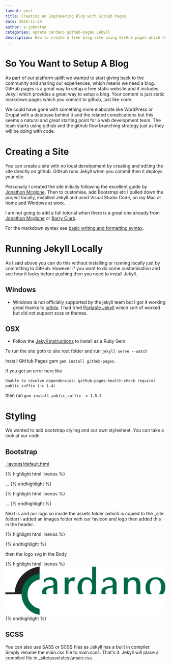 ```yaml
---
layout: post
title: Creating an Engineering Blog with GitHub Pages
date: 2016-11-29
author: a.johnston
categories: update cardano github-pages Jekyll
description: How to create a free blog site using GitHub pages which has built in markdown support from Jekyll.  Includes setting up local environment for OSX or Windows.
---
```


# So You Want to Setup A Blog
As part of our platform uplift we wanted to start giving back to the community and sharing our experiences, which means we need a blog.  GitHub pages is a great way to setup a free static website and it includes Jekyll which provides a great way to setup a blog.  Your content is just static markdown pages which you commit to github, just like code.  

We could have gone with something more elaborate like WordPress or Drupal with a database behind it and the related complications but this seems a natural and great starting point for a web development team.  The team starts using github and the github flow branching strategy just as they will be doing with code.  

# Creating a Site
You can create a site with no local development by creating and editing the site directly on github.  GitHub runs Jekyll when you commit then it deploys your site.

Personally I created the site initially following the excellent guide by [Jonathon Mcglone](http://jmcglone.com/guides/github-pages).  Then to customise, add Bootstrap etc I pulled down the project locally, installed Jekyll and used Visual Studio Code, on my Mac at home and Windows at work.

I am not going to add a full tutorial when there is a great one already from [Jonathon Mcglone](http://jmcglone.com/guides/github-pages) or [Barry Clark](https://www.smashingmagazine.com/2014/08/build-blog-jekyll-github-pages/).

For the markdown syntax see [basic writing and formatting syntax](https://help.github.com/articles/basic-writing-and-formatting-syntax).

# Running Jekyll Locally
As I said above you can do this without installing or running locally just by committing to GitHub.  However if you want to do some customisation and see how it looks before pushing then you need to install Jekyll.

## Windows

  * Windows is not officially supported by the jekyll team but I got it working great thanks to [juthilo](http://jekyll-windows.juthilo.com/1-ruby-and-devkit/).  I had tried [Portable Jekyll](https://github.com/madhur/PortableJekyll/wiki) which sort of worked but did not support scss or themes.

## OSX

  * Follow the [Jekyll instructions](https://jekyllrb.com/docs/installation/) to install as a Ruby Gem.

To run the site goto to site root folder and run `jekyll serve --watch`  

Install GitHub Pages gem `gem install github-pages`.

If you get an error here like 

```shell
Unable to resolve dependencies: github-pages-health-check requires public_suffix (~> 1.4)
```

then run `gem install public_suffix -v 1.5.3`


# Styling
We wanted to add bootstrap styling and our own stylesheet.  You can take a look at our code.

## Bootstrap

[_layouts/default.html](https://github.com/cardano/cardano.github.io/blob/master/_layouts/default.html)

{% highlight html linenos %}
<head>
  <link href="//maxcdn.bootstrapcdn.com/bootstrap/3.3.6/css/bootstrap.min.css" rel="stylesheet"/>
  <link rel="stylesheet" type="text/css" href="/assets/css/main.css"/>
  ...
</head>  
{% endhighlight %}

{% highlight html linenos %}
<body>
  ...
  <script src="https://ajax.googleapis.com/ajax/libs/jquery/1.10.2/jquery.min.js"></script>
  <script src="//maxcdn.bootstrapcdn.com/bootstrap/3.3.6/js/bootstrap.min.js"></script>
</body>
{% endhighlight %}

Next is and our logo so inside the assets folder (which is copied to the _site folder) I added an images folder with our favicon and logo then added this in the header.

{% highlight html linenos %}
<link rel='shortcut icon' href='/assets/images/favicon.ico' type='image/x-icon' />
{% endhighlight %}

then the logo svg in the Body

{% highlight html linenos %}
<a href="/" class="navbar-brand">
  <img src='/assets/images/cardano_logo.svg' />
</a>
{% endhighlight %}

## SCSS
You can also use SASS or SCSS files as Jekyll has a built in compiler.  Simply rename the main.css file to main.scss.  That's it.  Jekyll will place a compiled file in _site\assets\css\main.css. 
